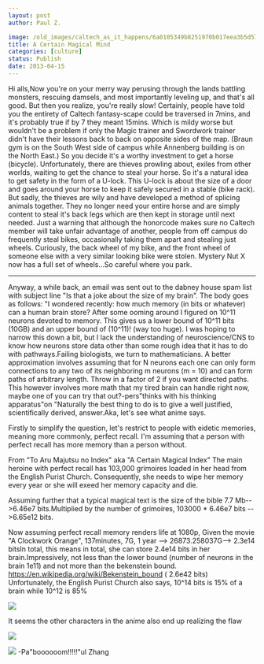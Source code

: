 ```yaml
---
layout: post
author: Paul Z.

image: /old_images/caltech_as_it_happens/6a0105349b8251970b017eea3b5d57970d.png
title: A Certain Magical Mind
categories: [culture]
status: Publish
date: 2013-04-15
---
```


Hi alls,Now you're on your merry way perusing through the lands battling monsters, rescuing damsels, and most importantly leveling up, and that's all good. But then you realize, you're really slow! Certainly, people have told you the entirety of Caltech fantasy-scape could be traversed in 7mins, and it's probably true if by 7 they meant 15mins. Which is mildy worse but wouldn't be a problem if only the Magic trainer and Swordwork trainer didn't have their lessons back to back on opposite sides of the map. (Braun gym is on the South West side of campus while Annenberg building is on the North East.) So you decide it's a worthy investment to get a horse (bicycle). Unfortunately, there are thieves prowling about, exiles from other worlds, waiting to get the chance to steal your horse. So it's a natural idea to get safety in the form of a U-lock. This U-lock is about the size of a door and goes around your horse to keep it safely secured in a stable (bike rack). But sadly, the thieves are wily and have developed a method of splicing animals together. They no longer need your entire horse and are simply content to steal it's back legs which are then kept in storage until next needed. Just a warning that although the honorcode makes sure no Caltech member will take unfair advantage of another, people from off campus do frequently steal bikes, occasionally taking them apart and stealing just wheels. Curiously, the back wheel of my bike, and the front wheel of someone else with a very similar looking bike were stolen. Mystery Nut X now has a full set of wheels...So careful where you park.

-----
Anyway, a while back, an email was sent out to the dabney house spam list with subject line "Is that a joke about the size of my brain". The body goes as follows:
"I wondered recently: how much memory (in bits or whatever) can a human brain
 store? After some ooming around I figured on 10^11 neurons devoted to 
memory. This gives us a lower bound of 10^11 bits (10GB) and an upper 
bound of (10^11)! (way too huge). I was hoping to narrow this down a 
bit, but I lack the understanding of neuroscience/CNS to know how 
neurons store data other than some rough idea that it has to do with 
pathways.Failing biologists, we turn to mathematicians. A better 
approximation involves assuming that for N neurons each one can only 
form connections to any two of its neighboring m neurons (m = 10) and 
can form paths of arbitrary length. Throw in a factor of 2 if you want 
directed paths. This however involves more math that my tired brain can handle right now, maybe one of you can try that out?-pers"thinks with his thinking apparatus"on "Naturally the best thing to do is to give a well justified, scientifically derived, answer.Aka, let's see what anime says.

Firstly to simplify the question, let's restrict to people with eidetic memories, meaning more commonly, perfect recall. I'm assuming that a person with perfect recall has more memory than a person without.

From "To Aru Majutsu no Index" aka "A Certain Magical Index"
The main heroine with perfect recall has 103,000 grimoires loaded in her head from the English Purist Church. Consequently, she needs to wipe her memory every year or she will exeed her memory capacity and die.

Assuming further that a typical magical text is the size of the bible 7.7 Mb--&gt;6.46e7 bits.Multiplied by the number of grimoires, 103000 * 6.46e7 bits --&gt;6.65e12 bits.

Now assuming perfect recall memory renders life at 1080p, Given the movie "A Clockwork Orange", 137minutes, 7G, 1 year --&gt; 26873.258037G--&gt; 2.3e14 bitsIn total, this means in total, she can store 2.4e14 bits in her brain.Impressively, not less than the lower bound (number of neurons in the brain 1e11) and not more than the bekenstein bound. https://en.wikipedia.org/wiki/Bekenstein_bound ( 2.6e42 bits)
Unfortunately, the English Purist Church also says, 10^14 bits is 15% of a brain while
10^12 is 85%


![](/old_images/caltech_as_it_happens/6a0105349b8251970b017c38981cd5970b.png)

It seems the other characters in the anime also end up realizing the flaw 

![](/old_images/caltech_as_it_happens/6a0105349b8251970b017d42c758f1970c.png)


![](/old_images/caltech_as_it_happens/6a0105349b8251970b017c3898564f970b.png)
-Pa"boooooom!!!!!"ul Zhang
